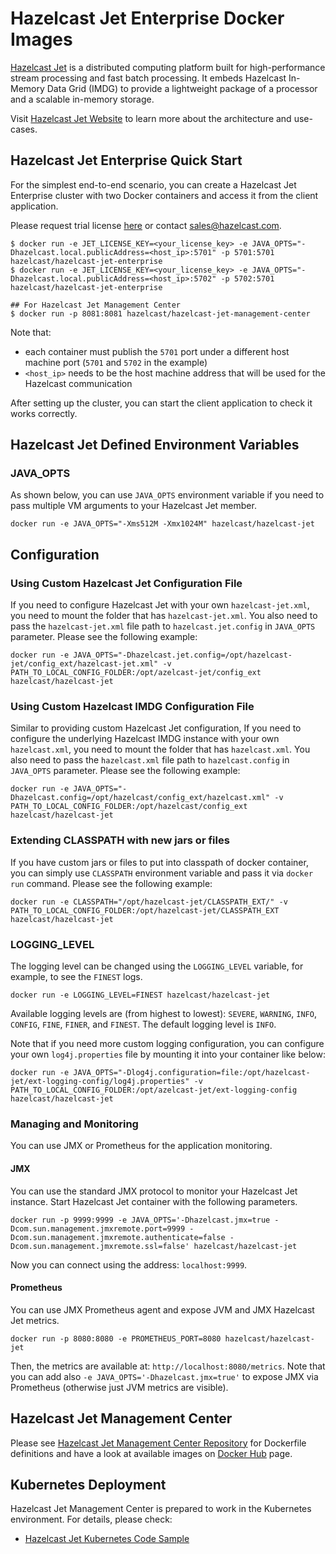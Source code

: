 # Hazelcast Jet Enterprise Docker Images

[Hazelcast Jet](https://jet-start.sh) is a distributed computing
platform built for high-performance stream processing and fast batch
processing. It embeds Hazelcast In-Memory Data Grid (IMDG) to provide a
lightweight package of a processor and a scalable in-memory storage.

Visit [Hazelcast Jet Website](https://jet-start.sh) to learn more about
the architecture and use-cases.

## Hazelcast Jet Enterprise Quick Start

For the simplest end-to-end scenario, you can create a Hazelcast Jet
Enterprise cluster with two Docker containers and access it from the
client application.

Please request trial license
[here](https://hazelcast.com/hazelcast-enterprise-download/) or contact
sales@hazelcast.com.

```
$ docker run -e JET_LICENSE_KEY=<your_license_key> -e JAVA_OPTS="-Dhazelcast.local.publicAddress=<host_ip>:5701" -p 5701:5701 hazelcast/hazelcast-jet-enterprise
$ docker run -e JET_LICENSE_KEY=<your_license_key> -e JAVA_OPTS="-Dhazelcast.local.publicAddress=<host_ip>:5702" -p 5702:5701 hazelcast/hazelcast-jet-enterprise

## For Hazelcast Jet Management Center
$ docker run -p 8081:8081 hazelcast/hazelcast-jet-management-center
```

Note that:

* each container must publish the `5701` port under a different host
  machine port (`5701` and `5702` in the example)
* `<host_ip>` needs to be the host machine address that will be used for
  the Hazelcast communication

After setting up the cluster, you can start the client application to
check it works correctly.

## Hazelcast Jet Defined Environment Variables

### JAVA_OPTS

As shown below, you can use `JAVA_OPTS` environment variable if you need
to pass multiple VM arguments to your Hazelcast Jet member.

```
docker run -e JAVA_OPTS="-Xms512M -Xmx1024M" hazelcast/hazelcast-jet
```

## Configuration

### Using Custom Hazelcast Jet Configuration File

If you need to configure Hazelcast Jet with your own
`hazelcast-jet.xml`, you need to mount the folder that has
`hazelcast-jet.xml`. You also need to pass the `hazelcast-jet.xml` file
path to `hazelcast.jet.config` in `JAVA_OPTS` parameter. Please see the
following example:

```
docker run -e JAVA_OPTS="-Dhazelcast.jet.config=/opt/hazelcast-jet/config_ext/hazelcast-jet.xml" -v PATH_TO_LOCAL_CONFIG_FOLDER:/opt/azelcast-jet/config_ext hazelcast/hazelcast-jet
```

### Using Custom Hazelcast IMDG Configuration File

Similar to providing custom Hazelcast Jet configuration, If you need to
configure the underlying Hazelcast IMDG instance with your own
`hazelcast.xml`, you need to mount the folder that has `hazelcast.xml`.
You also need to pass the `hazelcast.xml` file path to
`hazelcast.config` in `JAVA_OPTS` parameter. Please see the following
example:

```
docker run -e JAVA_OPTS="-Dhazelcast.config=/opt/hazelcast/config_ext/hazelcast.xml" -v PATH_TO_LOCAL_CONFIG_FOLDER:/opt/hazelcast/config_ext hazelcast/hazelcast-jet
```

### Extending CLASSPATH with new jars or files

If you have custom jars or files to put into classpath of docker
container, you can simply use `CLASSPATH` environment variable and pass
it via `docker run` command. Please see the following example:

```
docker run -e CLASSPATH="/opt/hazelcast-jet/CLASSPATH_EXT/" -v PATH_TO_LOCAL_CONFIG_FOLDER:/opt/hazelcast-jet/CLASSPATH_EXT hazelcast/hazelcast-jet
```

### LOGGING_LEVEL

The logging level can be changed using the `LOGGING_LEVEL` variable, for
example, to see the `FINEST` logs.

```
docker run -e LOGGING_LEVEL=FINEST hazelcast/hazelcast-jet
```

Available logging levels are (from highest to lowest): `SEVERE`,
`WARNING`, `INFO`, `CONFIG`, `FINE`, `FINER`, and `FINEST`. The default
logging level is `INFO`.

Note that if you need more custom logging configuration, you can
configure your own `log4j.properties` file by mounting it into your
container like below:

```
docker run -e JAVA_OPTS="-Dlog4j.configuration=file:/opt/hazelcast-jet/ext-logging-config/log4j.properties" -v PATH_TO_LOCAL_CONFIG_FOLDER:/opt/azelcast-jet/ext-logging-config hazelcast/hazelcast-jet
```

### Managing and Monitoring

You can use JMX or Prometheus for the application monitoring.

#### JMX

You can use the standard JMX protocol to monitor your Hazelcast Jet
instance. Start Hazelcast Jet container with the following parameters.

```
docker run -p 9999:9999 -e JAVA_OPTS='-Dhazelcast.jmx=true -Dcom.sun.management.jmxremote.port=9999 -Dcom.sun.management.jmxremote.authenticate=false -Dcom.sun.management.jmxremote.ssl=false' hazelcast/hazelcast-jet
```

Now you can connect using the address: `localhost:9999`.

#### Prometheus

You can use JMX Prometheus agent and expose JVM and JMX Hazelcast Jet
metrics.

```
docker run -p 8080:8080 -e PROMETHEUS_PORT=8080 hazelcast/hazelcast-jet
```

Then, the metrics are available at: `http://localhost:8080/metrics`.
Note that you can add also `-e JAVA_OPTS='-Dhazelcast.jmx=true'` to
expose JMX via Prometheus (otherwise just JVM metrics are visible).

## Hazelcast Jet Management Center

Please see [Hazelcast Jet Management Center
Repository](https://github.com/hazelcast/hazelcast-jet-management-center-docker)
for Dockerfile definitions and have a look at available images on
[Docker
Hub](https://store.docker.com/community/images/hazelcast/hazelcast-jet-management-center)
page.

## Kubernetes Deployment

Hazelcast Jet Management Center is prepared to work in the Kubernetes
environment. For details, please check:

* [Hazelcast Jet Kubernetes Code Sample](examples/kubernetes)
